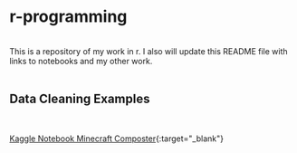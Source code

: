 # r-programming
<br>
This is a repository of my work in r. I also will update this README file with links to notebooks and my other work.
<br>
<br>
<h2>Data Cleaning Examples</h2> <br>

[Kaggle Notebook Minecraft Composter](https://www.kaggle.com/code/bradfordjohnson/cactus-vs-sugarcane?scriptVersionId=101591092){:target="_blank"}
